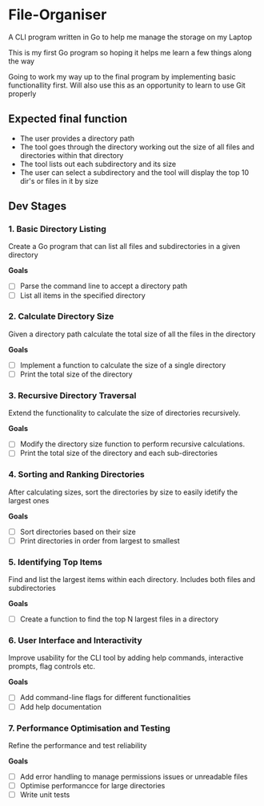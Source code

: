 # File-Organiser
A CLI program written in Go to help me manage the storage on my Laptop

This is my first Go program so hoping it helps me learn a few things along the way

Going to work my way up to the final program by implementing basic functionallity first. Will also use this as an opportunity to learn to use Git properly

## Expected final function
 - The user provides a directory path
 - The tool goes through the directory working out the size of all files and directories within that directory
 - The tool lists out each subdirectory and its size
 - The user can select a subdirectory and the tool will display the top 10 dir's or files in it by size

## Dev Stages
### 1. Basic Directory Listing
Create a Go program that can list all files and subdirectories in a given directory

**Goals**
- [ ] Parse the command line to accept a directory path
- [ ] List all items in the specified directory

### 2. Calculate Directory Size
Given a directory path calculate the total size of all the files in the directory

**Goals**
- [ ] Implement a function to calculate the size of a single directory
- [ ] Print the total size of the directory

### 3. Recursive Directory Traversal
Extend the functionality to calculate the size of directories recursively.

**Goals**
- [ ] Modify the directory size function to perform recursive calculations.
- [ ] Print the total size of the directory and each sub-directories

### 4. Sorting and Ranking Directories
After calculating sizes, sort the directories by size to easily idetify the largest ones

**Goals**
- [ ] Sort directories based on their size
- [ ] Print directories in order from largest to smallest

### 5. Identifying Top Items
Find and list the largest items within each directory. Includes both files and subdirectories

**Goals**
- [ ] Create a function to find the top N largest files in a directory

### 6. User Interface and Interactivity
Improve usability for the CLI tool by adding help commands, interactive prompts, flag controls etc.

**Goals**
- [ ] Add command-line flags for different functionalities
- [ ] Add help documentation

### 7. Performance Optimisation and Testing
Refine the performance and test reliability

**Goals**
- [ ] Add error handling to manage permissions issues or unreadable files
- [ ] Optimise performancce for large directories
- [ ] Write unit tests
